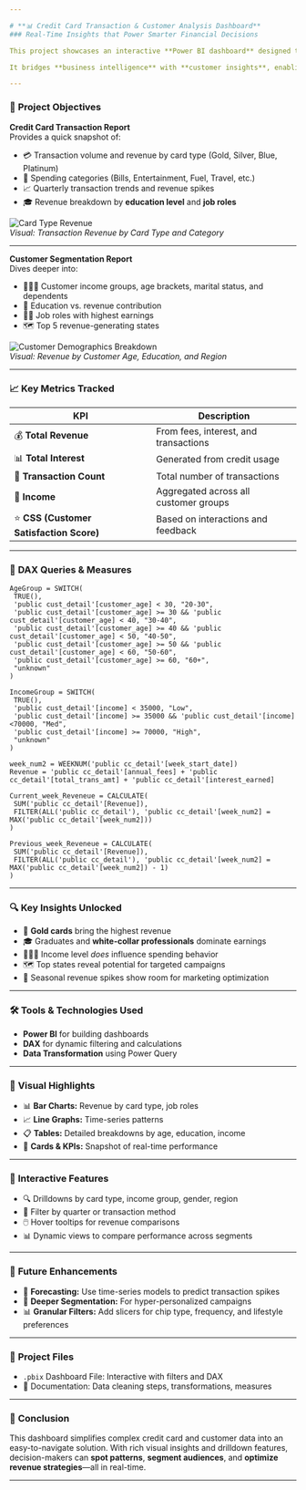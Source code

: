 ```yaml
---

# **📊 Credit Card Transaction & Customer Analysis Dashboard**  
### Real-Time Insights that Power Smarter Financial Decisions  

This project showcases an interactive **Power BI dashboard** designed to monitor **weekly credit card operations**, uncover **customer spending patterns**, and reveal **revenue-driving segments** across various demographics.

It bridges **business intelligence** with **customer insights**, enabling stakeholders to track transactions, analyze card performance, and personalize strategies for better engagement and profitability.

---
```


### 🎯 **Project Objectives**

**Credit Card Transaction Report**  
Provides a quick snapshot of:
- 💳 Transaction volume and revenue by card type (Gold, Silver, Blue, Platinum)  
- 💸 Spending categories (Bills, Entertainment, Fuel, Travel, etc.)  
- 📈 Quarterly transaction trends and revenue spikes  
- 🎓 Revenue breakdown by **education level** and **job roles**

![Card Type Revenue](https://github.com/user-attachments/assets/b6ef6a25-fa52-493a-bd08-7acf81f4cbe2)  
*Visual: Transaction Revenue by Card Type and Category*

---

**Customer Segmentation Report**  
Dives deeper into:
- 🧑‍🤝‍🧑 Customer income groups, age brackets, marital status, and dependents  
- 🏫 Education vs. revenue contribution  
- 👨‍💼 Job roles with highest earnings  
- 🗺️ Top 5 revenue-generating states  

![Customer Demographics Breakdown](https://github.com/user-attachments/assets/b4de88a6-e7a8-4ba9-ae49-f905e5fb45ee)  
*Visual: Revenue by Customer Age, Education, and Region*

---

### 📈 **Key Metrics Tracked**
| KPI                     | Description                                |
|------------------------|--------------------------------------------|
| 💰 **Total Revenue**         | From fees, interest, and transactions      |
| 📊 **Total Interest**        | Generated from credit usage               |
| 🔢 **Transaction Count**     | Total number of transactions              |
| 🏦 **Income**                | Aggregated across all customer groups     |
| ⭐ **CSS (Customer Satisfaction Score)** | Based on interactions and feedback |

---

### 🧮 **DAX Queries & Measures**

```DAX
AgeGroup = SWITCH(
 TRUE(),
 'public cust_detail'[customer_age] < 30, "20-30",
 'public cust_detail'[customer_age] >= 30 && 'public cust_detail'[customer_age] < 40, "30-40",
 'public cust_detail'[customer_age] >= 40 && 'public cust_detail'[customer_age] < 50, "40-50",
 'public cust_detail'[customer_age] >= 50 && 'public cust_detail'[customer_age] < 60, "50-60",
 'public cust_detail'[customer_age] >= 60, "60+",
 "unknown"
)

IncomeGroup = SWITCH(
 TRUE(),
 'public cust_detail'[income] < 35000, "Low",
 'public cust_detail'[income] >= 35000 && 'public cust_detail'[income] <70000, "Med",
 'public cust_detail'[income] >= 70000, "High",
 "unknown"
)
```

```DAX
week_num2 = WEEKNUM('public cc_detail'[week_start_date])
Revenue = 'public cc_detail'[annual_fees] + 'public cc_detail'[total_trans_amt] + 'public cc_detail'[interest_earned]

Current_week_Reveneue = CALCULATE(
 SUM('public cc_detail'[Revenue]),
 FILTER(ALL('public cc_detail'), 'public cc_detail'[week_num2] = MAX('public cc_detail'[week_num2]))
)

Previous_week_Reveneue = CALCULATE(
 SUM('public cc_detail'[Revenue]),
 FILTER(ALL('public cc_detail'), 'public cc_detail'[week_num2] = MAX('public cc_detail'[week_num2]) - 1)
)
```

---

### 🔍 **Key Insights Unlocked**
- 📌 **Gold cards** bring the highest revenue  
- 🎓 Graduates and **white-collar professionals** dominate earnings  
- 🧑‍🤝‍🧑 Income level *does* influence spending behavior  
- 🗺️ Top states reveal potential for targeted campaigns  
- 🔁 Seasonal revenue spikes show room for marketing optimization

---

### 🛠️ **Tools & Technologies Used**
- **Power BI** for building dashboards  
- **DAX** for dynamic filtering and calculations  
- **Data Transformation** using Power Query  

---

### 🎨 **Visual Highlights**
- 📊 **Bar Charts:** Revenue by card type, job roles  
- 📈 **Line Graphs:** Time-series patterns  
- 📋 **Tables:** Detailed breakdowns by age, education, income  
- 📲 **Cards & KPIs:** Snapshot of real-time performance  

---

### 📌 **Interactive Features**
- 🔍 Drilldowns by card type, income group, gender, region  
- 📅 Filter by quarter or transaction method  
- 🖱️ Hover tooltips for revenue comparisons  
- 📊 Dynamic views to compare performance across segments  

---

### 🚀 **Future Enhancements**
- 🔮 **Forecasting:** Use time-series models to predict transaction spikes  
- 👥 **Deeper Segmentation:** For hyper-personalized campaigns  
- 📊 **Granular Filters:** Add slicers for chip type, frequency, and lifestyle preferences  

---

### 📂 **Project Files**
- `.pbix` Dashboard File: Interactive with filters and DAX  
- 📄 Documentation: Data cleaning steps, transformations, measures  

---

### 🏁 **Conclusion**  
This dashboard simplifies complex credit card and customer data into an easy-to-navigate solution. With rich visual insights and drilldown features, decision-makers can **spot patterns**, **segment audiences**, and **optimize revenue strategies**—all in real-time.  

---
